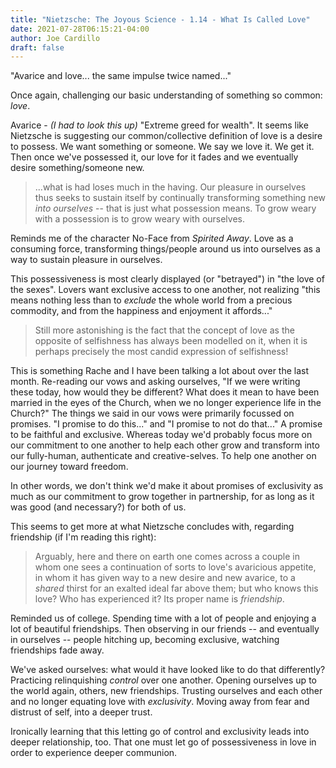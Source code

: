 ```yaml
---
title: "Nietzsche: The Joyous Science - 1.14 - What Is Called Love"
date: 2021-07-28T06:15:21-04:00
author: Joe Cardillo
draft: false
---
```


"Avarice and love... the same impulse twice named..."

Once again, challenging our basic understanding of something so common: _love_.

Avarice - _(I had to look this up)_ "Extreme greed for wealth". It seems like Nietzsche is suggesting our common/collective definition of love is a desire to possess. We want something or someone. We say we love it. We get it. Then once we've possessed it, our love for it fades and we eventually desire something/someone new.

> ...what is had loses much in the having. Our pleasure in ourselves thus seeks to sustain itself by continually transforming something new _into ourselves_ -- that is just what possession means. To grow weary with a possession is to grow weary with ourselves.

Reminds me of the character No-Face from _Spirited Away_. Love as a consuming force, transforming things/people around us into ourselves as a way to sustain pleasure in ourselves.

This possessiveness is most clearly displayed (or "betrayed") in "the love of the sexes". Lovers want exclusive access to one another, not realizing "this means nothing less than to _exclude_ the whole world from a precious commodity, and from the happiness and enjoyment it affords..."

> Still more astonishing is the fact that the concept of love as the opposite of selfishness has always been modelled on it, when it is perhaps precisely the most candid expression of selfishness!

This is something Rache and I have been talking a lot about over the last month. Re-reading our vows and asking ourselves, "If we were writing these today, how would they be different? What does it mean to have been married in the eyes of the Church, when we no longer experience life in the Church?" The things we said in our vows were primarily focussed on promises. "I promise to do this..." and "I promise to not do that..." A promise to be faithful and exclusive. Whereas today we'd probably focus more on our commitment to one another to help each other grow and transform into our fully-human, authenticate and creative-selves. To help one another on our journey toward freedom.

In other words, we don't think we'd make it about promises of exclusivity as much as our commitment to grow together in partnership, for as long as it was good (and necessary?) for both of us.

This seems to get more at what Nietzsche concludes with, regarding friendship (if I'm reading this right):

> Arguably, here and there on earth one comes across a couple in whom one sees a continuation of sorts to love's avaricious appetite, in whom it has given way to a new desire and new avarice, to a _shared_ thirst for an exalted ideal far above them; but who knows this love? Who has experienced it? Its proper name is _friendship_.

Reminded us of college. Spending time with a lot of people and enjoying a lot of beautiful friendships. Then observing in our friends -- and eventually in ourselves -- people hitching up, becoming exclusive, watching friendships fade away.

We've asked ourselves: what would it have looked like to do that differently? Practicing relinquishing _control_ over one another. Opening ourselves up to the world again, others, new friendships. Trusting ourselves and each other and no longer equating love with _exclusivity_. Moving away from fear and distrust of self, into a deeper trust.

Ironically learning that this letting go of control and exclusivity leads into deeper relationship, too. That one must let go of possessiveness in love in order to experience deeper communion.
